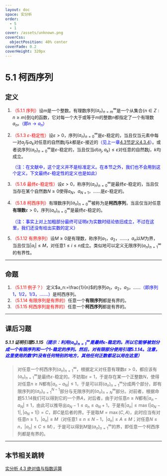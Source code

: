 ```yaml
---
layout: doc
space: 实分析
order:
  - 5
  - 1
cover: /assets/unknown.png
coverCss:
  objectPosition: 40% center
coverFade: 0.2
coverHeight: 320px
---
```

# 5.1 柯西序列

## 定义

1. <span style="color:red">（5.1.1 序列）</span>设$m$是一个整数。有理数序列$(a_n)^\infty_{n=m}$是一个从集合$\{n\in Z:n\geq m\}$到$\mathbb Q$的函数，它对每一个大于或等于$m$的整数$n$都指定了一个有理数$a_n$。<span style="color:blue">（即$n\to a_n$）</span>

2. <span style="color:red">（5.1.3 $\varepsilon$-稳定性）</span>设$\varepsilon>0$，序列$(a_n)^\infty_{n=0}$是$\varepsilon$-稳定的，当且仅当元素中每一对$a_j$与$a_k$对任意的自然数$j$与$k$都是$\varepsilon$-接近的<span style="color:blue">（见上一章[4.3节定义4.3.4](../Chap4/Sec3.md)）</span>。或者说序列$(a_n)^\infty_{n=0}$是$\varepsilon$-稳定的，当且仅当$d(a_j,a_k)\leq\varepsilon$对任意的自然数$j$，$k$均成立。

   <span style="color:blue">（注：在文献中，这个定义并不是标准定义。在本节之外，我们也不会用到这个定义，下文最终$\varepsilon$-稳定性的定义也是如此）</span>

3. <span style="color:red">（5.1.6 最终$\varepsilon$-稳定性）</span>设$\varepsilon>0$，称序列$(a_n)^\infty_{n=0}$是最终$\varepsilon$-稳定的，当且仅当存在某个自然数$N\geq0$使得$a_N$，$a_{N+1}$，…...是$\varepsilon$-稳定的。

4. <span style="color:red">（5.1.8 柯西序列）</span>有理数序列$(a_n)^\infty_{n=0}$被称为是**柯西序列**，当且仅当对任意**有理数**$\varepsilon>0$，序列$(a_n)^\infty_{n=0}$是最终$\varepsilon$-稳定的。
   
   <span style="color:blue">（注：事实上对上加粗部分最终可证明$\varepsilon$为实数时结论依旧成立，不过在这里，我们还没有给出实数的定义）</span>
   
5. <span style="color:red">（5.1.12 有界序列）</span>设$M\geq0$是有理数，称序列$a_1$，$a_2$，……，$a_n$以$M$为界，当且仅当$|a_i|\leq M$，对任意$1\leq i\leq n$成立。类似地可以定义无限序列$(a_n)^\infty_{n=1}$的有界性。

---

## 命题

1. <span style="color:red">（5.1.11 例子？）</span> 定义$a_n:=\frac{1}{n}$的序列$a_1$，$a_2$，$a_3$，......<span style="color:blue">（即序列$1$，$1/2$，$1/3$，.......）</span>是柯西序列。
2. <span style="color:red">（5.1.14 有限序列是有界的）</span>任意一个**有限序列**都是有界的。
3. <span style="color:red">（5.1.15 柯西序列是有界的）</span>任意一个**柯西序列**都是有界的。

---

## 课后习题

##### 5.1.1 证明引理5.1.15<span style="color:blue">（提示：利用$(a_n)_{n=1}^{\infty}$是最终$\varepsilon$-稳定的。所以它能够被划分成一个有限序列和一个$1$-稳定的序列。然后，对有限部分使用引理5.1.14。注意，这里使用的数字$1$没有任何特别的地方，其他任何正数都足以用在这里）</span>

> 对任意一个柯西序列$(a_n)_{n=1}^{\infty}$，根据定义对任意有理数$\varepsilon>0$，都应该有$(a_n)_{n=1}^{\infty}$是最终$\varepsilon$-稳定的。不妨取$\varepsilon=1$，于是存在某一个正整数$N$，使得对任意$n\geq N$都有$|a_n-a_N|\leq 1$，于是可以将$(a_n)_{n=1}^{\infty}$分成两个部分，即有限序列的$(a_n)_{n=1}^{N-1}$部分与无限序列的$(a_n)_{n=N}^{\infty}$部分。对前者，根据命题5.1.14我们可以得到它的一个界$A$，对后者，由于对任意$n\geq N$都有$|a_n-a_N|\leq 1$，由此可以推导出$a_N-1\leq a_n\leq a_N+1$，于是有$|a_n|\leq\max(|a_N-1|,|a_N+1|)=C$，即$C$是后者的界。于是取$M=\max(C,A)$，此时应当有对任意$n\geq 1$，$|a_n|\leq M$（对任意$1\leq n\leq N-1$，$|a_n|\leq A\leq M$；对任意$N\leq n$，$|a_n|\leq C\leq M$），于是可以得到$M$是$(a_n)_{n=1}^{\infty}$的界，即任意一个柯西序列都是有界的。

---

## 本节相关跳转

[实分析 4.3 绝对值与指数运算](../Chap4/Sec3.md)
